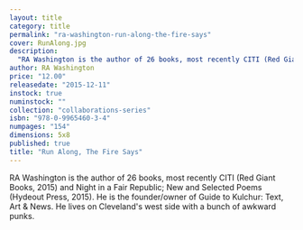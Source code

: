 ```yaml
---
layout: title
category: title
permalink: "ra-washington-run-along-the-fire-says"
cover: RunAlong.jpg
description: 
  "RA Washington is the author of 26 books, most recently CITI (Red Giant Books, 2015) and A Night in a Fair Republic; New and Selected poems (Hydeout Press, 2015). He is also the founder/owner of Guide to Kulchur": "Text, Art & News. He lives on Clevelan'd west side with a bunch of awkward punks."
author: RA Washington
price: "12.00"
releasedate: "2015-12-11"
instock: true
numinstock: ""
collection: "collaborations-series"
isbn: "978-0-9965460-3-4"
numpages: "154"
dimensions: 5x8
published: true
title: "Run Along, The Fire Says"
---
```






RA Washington is the author of 26 books, most recently CITI (Red Giant Books, 2015) and Night in a Fair Republic; New and Selected Poems (Hydeout Press, 2015). He is the founder/owner of Guide to Kulchur: Text, Art & News. He lives on Cleveland's west side with a bunch of awkward punks.

